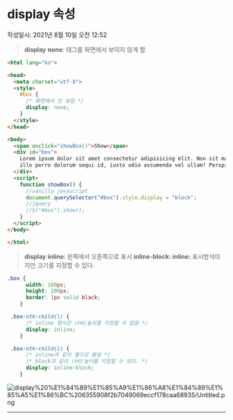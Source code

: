 # display 속성
작성일시: 2021년 8월 10일 오전 12:52

> **display**
  **none**: 태그를 화면에서 보이지 않게 함
>

```html
<html lang="ko">

<head>
  <meta charset="utf-8">
  <style>
    #box {
      /* 화면에서 안 보임 */
      display: none;
    }
  </style>
</head>

<body>
  <span onclick="showBox()">Show</span>
  <div id="box">
    Lorem ipsum dolor sit amet consectetur adipisicing elit. Non sit magnam consequuntur, animi quasi vero tempora sed
    illo porro dolorum sequi id, iusto odio assumenda vel ullam! Perspiciatis, facere a.
  </div>
  <script>
    function showBox() {
      //vanilla javascript
      document.querySelector("#box").style.display = "block";
      //jquery
      //$("#box").show();
    }
  </script>
</body>

</html>
```

> **display**
  **inline**: 왼쪽에서 오른쪽으로 표시
  **inline-block: inline:** 표시방식이지만 크기를 지정할 수 있다.
>

```css
.box {
      width: 100px;
      height: 200px;
      border: 1px solid black;
    }

 .box:nth-child(1) {
      /* inline 형식은 너비/높이를 지정할 수 없음 */
      display: inline;
    }

 .box:nth-child(2) {
      /* inline과 같이 옆으로 붙음 */
      /* block과 같이 너비/높이를 지정할 수 있다. */
      display: inline-block;
    }
```

![display%20%E1%84%89%E1%85%A9%E1%86%A8%E1%84%89%E1%85%A5%E1%86%BC%206355908f2b7049069eccf178caa68935/Untitled.png](display%20%E1%84%89%E1%85%A9%E1%86%A8%E1%84%89%E1%85%A5%E1%86%BC%206355908f2b7049069eccf178caa68935/Untitled.png)

---